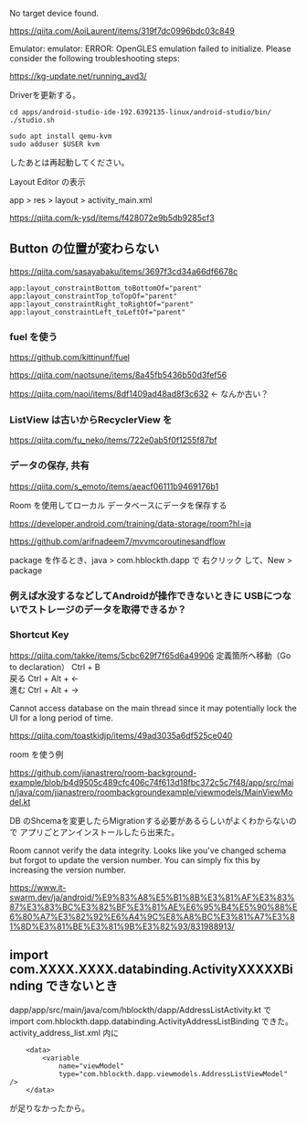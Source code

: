 No target device found.

https://qiita.com/AoiLaurent/items/319f7dc0996bdc03c849


Emulator: emulator: ERROR: OpenGLES emulation failed to initialize. Please consider the following troubleshooting steps:

https://kg-update.net/running_avd3/

Driverを更新する。



```
cd apps/android-studio-ide-192.6392135-linux/android-studio/bin/
./studio.sh
```

```
sudo apt install qemu-kvm
sudo adduser $USER kvm
```

したあとは再起動してください。

Layout Editor の表示

app > res > layout > activity_main.xml 

https://qiita.com/k-ysd/items/f428072e9b5db9285cf3


## Button の位置が変わらない

https://qiita.com/sasayabaku/items/3697f3cd34a66df6678c

```
app:layout_constraintBottom_toBottomOf="parent"
app:layout_constraintTop_toTopOf="parent"
app:layout_constraintRight_toRightOf="parent"
app:layout_constraintLeft_toLeftOf="parent"
```


### fuel を使う

https://github.com/kittinunf/fuel

https://qiita.com/naotsune/items/8a45fb5436b50d3fef56


https://qiita.com/naoi/items/8df1409ad48ad8f3c632  ← なんか古い？


### ListView は古いからRecyclerView を

https://qiita.com/fu_neko/items/722e0ab5f0f1255f87bf

### データの保存, 共有

https://qiita.com/s_emoto/items/aeacf06111b9469176b1

Room を使用してローカル データベースにデータを保存する

https://developer.android.com/training/data-storage/room?hl=ja

https://github.com/arifnadeem7/mvvmcoroutinesandflow

package を作るとき、java > com.hblockth.dapp で 右クリック して、New > package

### 例えば水没するなどしてAndroidが操作できないときに USBにつないでストレージのデータを取得できるか？

### Shortcut Key

https://qiita.com/takke/items/5cbc629f7f65d6a49906
定義箇所へ移動（Go to declaration）	Ctrl + B	
戻る	Ctrl + Alt + ←	
進む	Ctrl + Alt + →

Cannot access database on the main thread since it may potentially lock the UI for a long period of time.

https://qiita.com/toastkidjp/items/49ad3035a6df525ce040

room を使う例

https://github.com/jianastrero/room-background-example/blob/b4d9505c489cfc406c74f613d18fbc372c5c7f48/app/src/main/java/com/jianastrero/roombackgroundexample/viewmodels/MainViewModel.kt



DB のShcemaを変更したらMigrationする必要があるらしいがよくわからないので
アプリごとアンインストールしたら出来た。


Room cannot verify the data integrity. Looks like you've changed schema but forgot to update the version number. You can simply fix this by increasing the version number.

https://www.it-swarm.dev/ja/android/%E9%83%A8%E5%B1%8B%E3%81%AF%E3%83%87%E3%83%BC%E3%82%BF%E3%81%AE%E6%95%B4%E5%90%88%E6%80%A7%E3%82%92%E6%A4%9C%E8%A8%BC%E3%81%A7%E3%81%8D%E3%81%BE%E3%81%9B%E3%82%93/831988913/

## import com.XXXX.XXXX.databinding.ActivityXXXXXBinding できないとき

dapp/app/src/main/java/com/hblockth/dapp/AddressListActivity.kt で import com.hblockth.dapp.databinding.ActivityAddressListBinding できた。
activity_address_list.xml 内に

```
    <data>
        <variable
            name="viewModel"
            type="com.hblockth.dapp.viewmodels.AddressListViewModel" />
    </data>
```

が足りなかったから。
